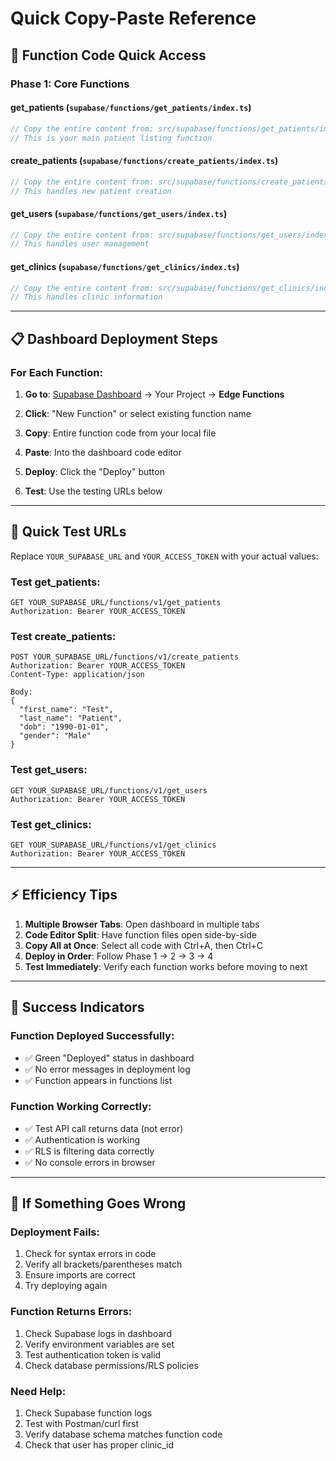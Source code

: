 # Quick Copy-Paste Reference

## 🚀 **Function Code Quick Access**

### **Phase 1: Core Functions**

#### **get_patients** (`supabase/functions/get_patients/index.ts`)
```typescript
// Copy the entire content from: src/supabase/functions/get_patients/index.ts
// This is your main patient listing function
```

#### **create_patients** (`supabase/functions/create_patients/index.ts`)
```typescript
// Copy the entire content from: src/supabase/functions/create_patients/index.ts
// This handles new patient creation
```

#### **get_users** (`supabase/functions/get_users/index.ts`)
```typescript
// Copy the entire content from: src/supabase/functions/get_users/index.ts
// This handles user management
```

#### **get_clinics** (`supabase/functions/get_clinics/index.ts`)
```typescript
// Copy the entire content from: src/supabase/functions/get_clinics/index.ts
// This handles clinic information
```

---

## 📋 **Dashboard Deployment Steps**

### **For Each Function:**

1. **Go to**: [Supabase Dashboard](https://supabase.com/dashboard) → Your Project → **Edge Functions**

2. **Click**: "New Function" or select existing function name

3. **Copy**: Entire function code from your local file

4. **Paste**: Into the dashboard code editor

5. **Deploy**: Click the "Deploy" button

6. **Test**: Use the testing URLs below

---

## 🧪 **Quick Test URLs**

Replace `YOUR_SUPABASE_URL` and `YOUR_ACCESS_TOKEN` with your actual values:

### **Test get_patients:**
```
GET YOUR_SUPABASE_URL/functions/v1/get_patients
Authorization: Bearer YOUR_ACCESS_TOKEN
```

### **Test create_patients:**
```
POST YOUR_SUPABASE_URL/functions/v1/create_patients
Authorization: Bearer YOUR_ACCESS_TOKEN
Content-Type: application/json

Body:
{
  "first_name": "Test",
  "last_name": "Patient", 
  "dob": "1990-01-01",
  "gender": "Male"
}
```

### **Test get_users:**
```
GET YOUR_SUPABASE_URL/functions/v1/get_users
Authorization: Bearer YOUR_ACCESS_TOKEN
```

### **Test get_clinics:**
```
GET YOUR_SUPABASE_URL/functions/v1/get_clinics
Authorization: Bearer YOUR_ACCESS_TOKEN
```

---

## ⚡ **Efficiency Tips**

1. **Multiple Browser Tabs**: Open dashboard in multiple tabs
2. **Code Editor Split**: Have function files open side-by-side
3. **Copy All at Once**: Select all code with Ctrl+A, then Ctrl+C
4. **Deploy in Order**: Follow Phase 1 → 2 → 3 → 4
5. **Test Immediately**: Verify each function works before moving to next

---

## 🎯 **Success Indicators**

### **Function Deployed Successfully:**
- ✅ Green "Deployed" status in dashboard
- ✅ No error messages in deployment log
- ✅ Function appears in functions list

### **Function Working Correctly:**
- ✅ Test API call returns data (not error)
- ✅ Authentication is working
- ✅ RLS is filtering data correctly
- ✅ No console errors in browser

---

## 🚨 **If Something Goes Wrong**

### **Deployment Fails:**
1. Check for syntax errors in code
2. Verify all brackets/parentheses match
3. Ensure imports are correct
4. Try deploying again

### **Function Returns Errors:**
1. Check Supabase logs in dashboard
2. Verify environment variables are set
3. Test authentication token is valid
4. Check database permissions/RLS policies

### **Need Help:**
1. Check Supabase function logs
2. Test with Postman/curl first
3. Verify database schema matches function code
4. Check that user has proper clinic_id